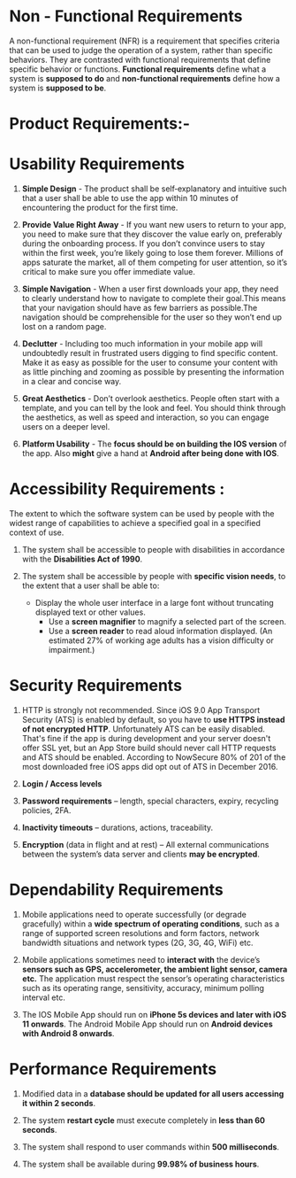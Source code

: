 Non - Functional Requirements
===========
A non-functional requirement (NFR) is a requirement that specifies criteria that can be used to judge the operation of a system, rather than specific behaviors. 
They are contrasted with functional requirements that define specific behavior or functions. **Functional requirements** define what a system is **supposed to do** and **non-functional requirements** define how a system is **supposed to be**.


 # Product Requirements:-
 
 
 # Usability Requirements
1. **Simple Design** - The product shall be self‐explanatory and intuitive such that a user shall be able to use the app within 10 minutes of encountering the product for the first time.

1. **Provide Value Right Away** - If you want new users to return to your app, you need to make sure that they discover the value early on, preferably during the onboarding process. If you don’t convince users to stay within the first week, you’re likely going to lose them forever. Millions of apps saturate the market, all of them competing for user attention, so it’s critical to make sure you offer immediate value. 
   
1. **Simple Navigation** - When a user first downloads your app, they need to clearly understand how to navigate to complete their goal.This means that your navigation should have as few barriers as possible.The navigation should be comprehensible for the user so they won’t end up lost on a random page.
    
1. **Declutter** - Including too much information in your mobile app will undoubtedly result in frustrated users digging to find specific content. Make it as easy as possible for the user to consume your content with as little pinching and zooming as possible by presenting the information in a clear and concise way.

1. **Great Aesthetics** - Don’t overlook aesthetics. People often start with a template, and you can tell by the look and feel. You should think through the aesthetics, as well as speed and interaction, so you can engage users on a deeper level. 

1. **Platform Usability** - The **focus should be on building the IOS version** of the app. Also **might** give a hand at **Android after being done with IOS**.
		
#  Accessibility Requirements : 

The extent to which the software system can be used by people with the widest range of capabilities to achieve a specified goal in a specified context of use.
	
1. The system shall be accessible to people with disabilities in accordance with the **Disabilities Act of 1990**.
1. The system shall be accessible by people with **specific vision needs**, to the extent that a user shall be able to:
	
	- Display the whole user interface in a large font without truncating displayed text or other values.
        - Use a **screen magnifier** to magnify a selected part of the screen.
        - Use a **screen reader** to read aloud information displayed.
        (An estimated 27% of working age adults has a vision difficulty or impairment.)


# Security Requirements

1. HTTP is strongly not recommended. Since iOS 9.0 App Transport Security (ATS) is enabled by default, so you have to **use HTTPS instead of not encrypted HTTP**. Unfortunately ATS can be easily disabled. That's fine if the app is during development and your server doesn't offer SSL yet, but an App Store build should never call HTTP requests and ATS should be enabled.
According to NowSecure 80% of 201 of the most downloaded free iOS apps did opt out of ATS in December 2016.

1. **Login / Access levels**
1. **Password requirements** –   length, special characters, expiry, recycling policies, 2FA.
1. **Inactivity timeouts**   – durations, actions, traceability.
1. **Encryption** (data in flight   and at rest) – All external communications between the system’s data server and clients **may be encrypted**.

# Dependability Requirements
 
1. Mobile applications need to operate successfully (or degrade gracefully) within a **wide spectrum of operating conditions**, such as a range of supported screen resolutions and form factors, network bandwidth situations and network types (2G, 3G, 4G, WiFi) etc.
    
1. Mobile applications sometimes need to **interact with** the device’s **sensors such as GPS, accelerometer, the ambient light sensor, camera etc.** The application must respect the sensor’s operating characteristics such as its operating range, sensitivity, accuracy, minimum polling interval etc.
    
1. The IOS Mobile App should run on **iPhone 5s devices and later with iOS 11 onwards**.
   The Android Mobile App should run on **Android devices with Android 8 onwards**.
   
# Performance Requirements

1. Modified data in a **database should be updated for all users accessing it within 2 seconds**.

1. The system **restart cycle** must execute completely in **less than 60 seconds**.
    
1. The system shall respond to user commands within **500 milliseconds**. 
    
1. The system shall be available during **99.98% of business hours**.


